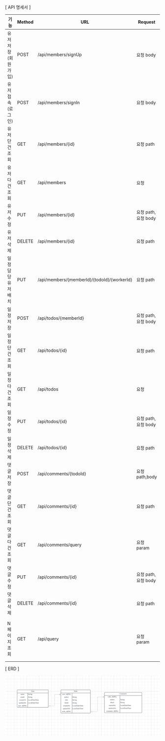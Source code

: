 [ API 명세서 ]

| 기능 | Method | URL | Request | Response |
| --- | --- | --- | --- | --- |
| 유저 저장 (회원 가입) | POST | /api/members/signUp | 요청 body | Jwt 값 |
| 유저 접속 (로그인) | POST | /api/members/signIn | 요청 body | 상태코드,상태boolean값,메세지 |
| 유저 단건 조회 | GET | /api/members/{id} | 요청 path | 단건 유저 |
| 유저 다건 조회 | GET | /api/members | 요청 | 다건 유저 |
| 유저 수정 | PUT | /api/members/{id} | 요청 path, 요청 body | 상태코드,상태boolean값,메세지 |
| 유저 삭제 | DELETE | /api/members/{id} | 요청 path | 상태코드,상태boolean값,메세지 |
| 일정 담당 유저 배치 | PUT | /api/members/{memberId}/{todoId}/{workerId} | 요청 path | 상태코드,상태boolean값,메세지 |
| 일정 저장  | POST | /api/todos/{memberId} | 요청 path, 요청 body | 상태코드,상태boolean값,메세지 |
| 일정 단건 조회 | GET | /api/todos/{id} | 요청 path | 단건 일정 |
| 일정 다건 조회 | GET | /api/todos | 요청 | 다건 일정 |
| 일정 수정 | PUT | /api/todos/{id} | 요청 path, 요청 body | 상태코드,상태boolean값,메세지 |
| 일정 삭제 | DELETE | /api/todos/{id} | 요청 path | 상태코드,상태boolean값,메세지 |
| 댓글 저장 | POST | /api/comments/{todoId} | 요청 path,body | 상태코드,상태boolean값,메세지 |
| 댓글 단건 조회 | GET | /api/comments/{id} | 요청 path | 단건 댓글 |
| 댓글 다건 조회 | GET | /api/comments/query | 요청 param | 다건 댓글 |
| 댓글 수정 | PUT | /api/comments/{id} | 요청 path, 요청 body | 상태코드,상태boolean값,메세지 |
| 댓글 삭제 | DELETE | /api/comments/{id} | 요청 path | 상태코드,상태boolean값,메세지 |
| N페이지 조회 | GET | /api/query | 요청 param | 일정제목, 일정내용, 댓글개수, 일정작성일, 일정수정일, 일정작성유저명 |

[ ERD ]

![img.png](img.png)